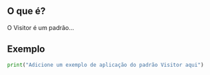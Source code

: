 
## O que é?
O Visitor é um padrão...

## Exemplo
```python
print("Adicione um exemplo de aplicação do padrão Visitor aqui")
```